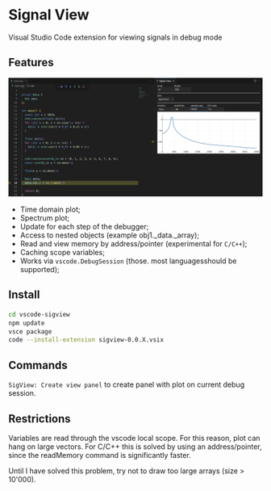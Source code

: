 # Signal View

Visual Studio Code extension for viewing signals in debug mode

## Features

![SpectrumUI](./images/spectrum.png)

- Time domain plot;
- Spectrum plot;
- Update for each step of the debugger;
- Access to nested objects (example obj1._data._array);
- Read and view memory by address/pointer (experimental for `C/C++`);
- Caching scope variables;
- Works via `vscode.DebugSession` (those. most languages ​​should be supported);

## Install

```sh
cd vscode-sigview
npm update
vsce package
code --install-extension sigview-0.0.X.vsix
```

## Commands

`SigView: Create view panel` to create panel with plot on current debug session.

## Restrictions

Variables are read through the vscode local scope. For this reason, plot can hang on large vectors. For C/C++ this is solved by using an address/pointer, since the readMemory command is significantly faster.

Until I have solved this problem, try not to draw too large arrays (size > 10'000).
